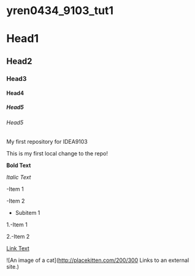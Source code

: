 # yren0434_9103_tut1
# Head1
## Head2
### Head3
#### Head4
##### Head5
###### Head5

My first repository for IDEA9103

This is my first local change to the repo!

**Bold Text**

*Italic Text*

-Item 1

-Item 2
  - Subitem 1

1.-Item 1

2.-Item 2

[Link Text ](https://canvas.sydney.edu.au/courses/60108/groups)

![An image of a cat](http://placekitten.com/200/300
Links to an external site.)